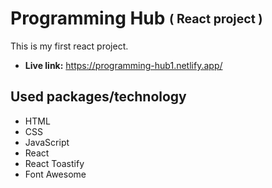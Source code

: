 # Programming Hub <sub><sup>( React project )<sup/><sub/>
This is my first react project.
* **Live link:** https://programming-hub1.netlify.app/
## Used packages/technology
* HTML
* CSS
* JavaScript
* React
* React Toastify
* Font Awesome
